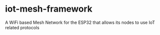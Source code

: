 # iot-mesh-framework
A WiFi based Mesh Network for the ESP32 that allows its nodes to use IoT related protocols 
